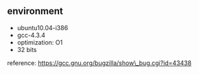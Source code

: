 ## environment

- ubuntu10.04-i386
- gcc-4.3.4
- optimization: O1
- 32 bits

reference: https://gcc.gnu.org/bugzilla/show\_bug.cgi?id=43438
